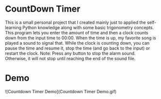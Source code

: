# CountDown Timer
This is a small personal project that I created mainly just to applied the self-learning Python knowledge along with some basic trigonometry concepts. This program lets you enter the amount of time and then a clock counts down from the input time to 00:00. When the time is up,  my favorite song is played a sound to signal that. While the clock is counting down, you can pause the time and resume it, stop the time (and go back to the input) or restart the clock.
Note: Press any button to stop the alarm sound. Otherwise, it will not stop until reaching the end of the sound file.

# Demo
![Countdown Timer Demo](Countdown Timer Demo.gif)



